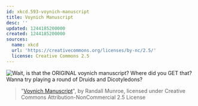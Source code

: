 ```yaml
---
id: xkcd.593-voynich-manuscript
title: Voynich Manuscript
desc: ''
updated: 1244185200000
created: 1244185200000
sources:
  name: xkcd
  url: 'https://creativecommons.org/licenses/by-nc/2.5/'
  license: Creative Commons 2.5
---
```

![Wait, is that the ORIGINAL voynich manuscript?  Where did you GET that?  Wanna try playing a round of Druids and Dicotyledons?](https://imgs.xkcd.com/comics/voynich_manuscript.png)
> "[Voynich Manuscript](https://xkcd.com/593/)", by Randall Munroe, licensed under Creative Commons Attribution-NonCommercial 2.5 License

